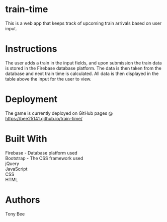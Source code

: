 # train-time
This is a web app that keeps track of upcoming train arrivals based on user input.

# Instructions
The user adds a train in the input fields, and upon submission the train data is stored in the Firebase database platform. The data is then taken from the database and next train time is calculated. All data is then displayed in the table above the input for the user to view.

# Deployment
The game is currently deployed on GitHub pages @ https://bee25141.github.io/train-time/

# Built With
Firebase - Database platform used <br>
Bootstrap - The CSS framework used <br>
jQuery <br>
JavaScript <br>
CSS <br>
HTML <br>

# Authors
Tony Bee